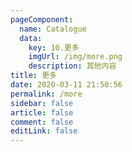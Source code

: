 ```yaml
---
pageComponent: 
  name: Catalogue
  data: 
    key: 10.更多
    imgUrl: /img/more.png
    description: 其他内容
title: 更多
date: 2020-03-11 21:50:56
permalink: /more
sidebar: false
article: false
comment: false
editLink: false
---
```


